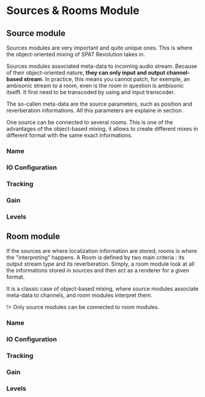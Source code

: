 # Sources & Rooms Module

## Source module

Sources modules are very important and quite unique ones. This is where the object-oriented mixing of SPAT Revolution takes in.

Sources modules associated meta-data to incoming audio stream. Because of their object-oriented nature, **they can only input and output channel-based stream**. In practice, this means you cannot patch, for exemple, an ambisonic stream to a room, even is the room in question is ambisonic itselft. It first need to be transcoded by using and input transcoder.

The so-callen meta-data are the source parameters, such as position and reverberation informations. All this parameters are explaine in section []().

One source can be connected to several rooms. This is one of the advantages of the object-based mixing, it allows to create different mixes in different format with the same exact informations.

### Name

### IO Configuration

### Tracking

### Gain

### Levels

## Room module

If the sources are where localization information are stored, rooms is where the "interpreting" happens. A Room is defined by two main criteria : its output stream type and its reverberation. Simply, a room module look at all the informations stored in sources and then act as a renderer for a given format.

It is a classic case of object-based mixing, where source modules associate meta-data to channels, and room modules interpret them.

!> Only source modules can be connected to room modules.

### Name

### IO Configuration

### Tracking

### Gain

### Levels